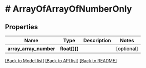 # # ArrayOfArrayOfNumberOnly

## Properties

Name | Type | Description | Notes
------------ | ------------- | ------------- | -------------
**array_array_number** | **float[][]** |  | [optional]

[[Back to Model list]](../../README.md#models) [[Back to API list]](../../README.md#endpoints) [[Back to README]](../../README.md)

